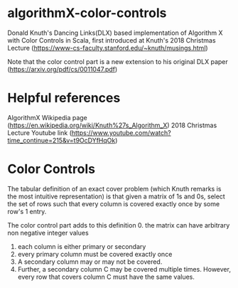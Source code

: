 # algorithmX-color-controls

Donald Knuth's Dancing Links(DLX) based implementation of Algorithm X with Color Controls in Scala, first introduced at Knuth's 2018 Christmas Lecture (https://www-cs-faculty.stanford.edu/~knuth/musings.html)

Note that the color control part is a new extension to his original DLX paper (https://arxiv.org/pdf/cs/0011047.pdf)

# Helpful references

AlgorithmX Wikipedia page (https://en.wikipedia.org/wiki/Knuth%27s_Algorithm_X)
2018 Christmas Lecture Youtube link (https://www.youtube.com/watch?time_continue=215&v=t9OcDYfHqOk)

# Color Controls
The tabular definition of an exact cover problem (which Knuth remarks is the most intuitive representation) is that given a matrix of 1s and 0s, select the set of rows such that every column is covered exactly once by some row's 1 entry.

The color control part adds to this definition
0. the matrix can have arbitrary non negative integer values
1. each column is either primary or secondary
2. every primary column must be covered exactly once
3. A secondary column may or may not be covered.
4. Further, a secondary column C may be covered multiple times. However, every row that covers column C must have the same values. 
